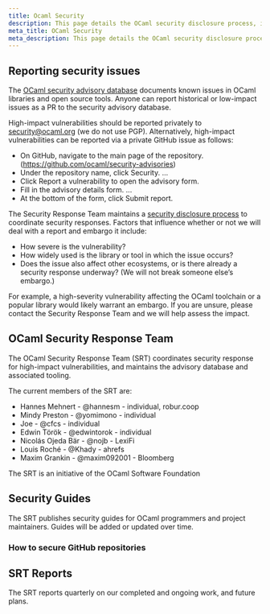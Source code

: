 ```yaml
---
title: Ocaml Security
description: This page details the OCaml security disclosure process, including how to report vulnerabilities, the role and members of the OCaml Security Response Team (SRT), and their publications.
meta_title: OCaml Security
meta_description: This page details the OCaml security disclosure process, including how to report vulnerabilities, the role and members of the OCaml Security Response Team (SRT), and their publications.
---
```


## Reporting security issues

The [OCaml security advisory database](https://github.com/ocaml/security-advisories) documents known issues in OCaml libraries and open source tools. Anyone can report historical or low-impact issues as a PR to the security advisory database.

High-impact vulnerabilities should be reported privately to security@ocaml.org (we do not use PGP). Alternatively, high-impact vulnerabilities can be reported via a private GitHub issue as follows:
- On GitHub, navigate to the main page of the repository. (https://github.com/ocaml/security-advisories)
- Under the repository name, click Security. ...
- Click Report a vulnerability to open the advisory form.
- Fill in the advisory details form. ...
- At the bottom of the form, click Submit report.

The Security Response Team maintains a [security disclosure process](/security-reporting) to coordinate security responses. Factors that influence whether or not we will deal with a report and embargo it include:

- How severe is the vulnerability?
- How widely used is the library or tool in which the issue occurs?
- Does the issue also affect other ecosystems, or is there already a security response underway? (We will not break someone else’s embargo.)

For example, a high-severity vulnerability affecting the OCaml toolchain or a popular library would likely warrant an embargo. If you are unsure, please contact the Security Response Team and we will help assess the impact.

## OCaml Security Response Team

The OCaml Security Response Team (SRT) coordinates security response for high-impact vulnerabilities, and maintains the advisory database and associated tooling.

The current members of the SRT are:

- Hannes Mehnert - @hannesm - individual, robur.coop
- Mindy Preston - @yomimono - individual
- Joe - @cfcs - individual
- Edwin Török - @edwintorok - individual
- Nicolás Ojeda Bär - @nojb - LexiFi
- Louis Roché - @Khady - ahrefs
- Maxim Grankin - @maxim092001 - Bloomberg

The SRT is an initiative of the OCaml Software Foundation

## Security Guides

The SRT publishes security guides for OCaml programmers and project maintainers. Guides will be added or updated over time.

### How to secure GitHub repositories

## SRT Reports

The SRT reports quarterly on our completed and ongoing work, and future plans.
